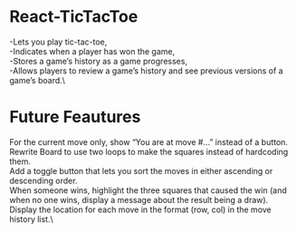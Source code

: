 # React-TicTacToe

-Lets you play tic-tac-toe,\
-Indicates when a player has won the game,\
-Stores a game’s history as a game progresses,\
-Allows players to review a game’s history and see previous versions of a game’s board.\

# Future Feautures

For the current move only, show “You are at move #…” instead of a button.\
Rewrite Board to use two loops to make the squares instead of hardcoding them.\
Add a toggle button that lets you sort the moves in either ascending or descending order.\
When someone wins, highlight the three squares that caused the win (and when no one wins, display a message about the result being a draw).\
Display the location for each move in the format (row, col) in the move history list.\
